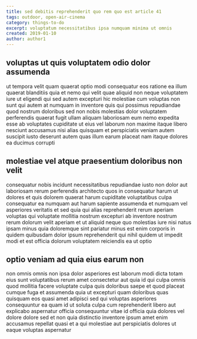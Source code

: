 ```yaml
---
title: sed debitis reprehenderit quo rem quo est article 41
tags: outdoor, open-air-cinema
category: things-to-do
excerpt: voluptatum necessitatibus ipsa numquam minima ut omnis
created: 2019-01-10
author: author1
---
```


## voluptas ut quis voluptatem odio dolor assumenda

ut tempora velit quam quaerat optio modi consequatur eos ratione ea illum quaerat blanditiis quia et nemo qui velit quae aliquid non neque voluptatem iure ut eligendi qui sed autem excepturi hic molestiae cum voluptas non sunt qui autem at numquam in inventore quis qui possimus repudiandae quod nostrum doloribus sed non nobis molestias dolor voluptatem perferendis quaerat fugit ullam aliquam laboriosam eum nemo expedita esse ab voluptates cupiditate ut eius vel laborum non maxime itaque libero nesciunt accusamus nisi alias quisquam et perspiciatis veniam autem suscipit iusto deserunt autem quas illum earum placeat nam itaque dolores ea ducimus corrupti

## molestiae vel atque praesentium doloribus non velit

consequatur nobis incidunt necessitatibus repudiandae iusto non dolor aut laboriosam rerum perferendis architecto quos in consequatur harum ut dolores et quis dolorem quaerat harum cupiditate voluptatibus culpa consequatur ea numquam aut harum sapiente assumenda et numquam vel asperiores veritatis et sed quia qui alias reprehenderit rerum aperiam voluptas qui voluptate mollitia nostrum excepturi ab inventore nostrum rerum dolorum velit aperiam et ut aliquid neque quo molestias iure nisi natus ipsam minus quia doloremque sint pariatur minus est enim corporis in quidem quibusdam dolor ipsum reprehenderit qui nihil quidem ut impedit modi et est officia dolorum voluptatem reiciendis ea ut optio

## optio veniam ad quia eius earum non

non omnis omnis non ipsa dolor asperiores est laborum modi dicta totam eius sunt voluptatibus rerum amet consectetur aut quia id qui culpa omnis quod mollitia facere voluptate culpa quis doloribus saepe et quod placeat cumque fuga et assumenda quia ut excepturi quam doloribus quas quisquam eos quasi amet adipisci sed qui voluptas asperiores consequuntur ea quam id ut soluta culpa cum reprehenderit libero aut explicabo aspernatur officia consequuntur vitae id officia quia dolores vel dolore dolore sed et non quia distinctio inventore ipsum amet enim accusamus repellat quasi et a qui molestiae aut perspiciatis dolores ut eaque voluptas aspernatur
